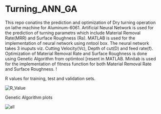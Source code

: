 # Turning_ANN_GA
This repo conatins the prediction and optimization of Dry turning operation on lathe machine for Aluminum-6061. Artificial Neural Network is used for the prediction of turning parametrs which include Material Removal Rate(MRR) and Surface Roughness (Ra). MATLAB is used for the implementation of neural network using nntool box. The neural network takes 3 inuputs viz. Cutting Velocity(Vc), Depth of cut(D) and feed rate(f). Optimization of Material Removal Rate and Surface Roughness is done using Genetic Algorithm from optimtool [resent in MATLAB. Minitab is used for the implementation of fitness function for both Material Removal Rate and Surface Roughness. !

R values for training, test and validation sets.

   ![R_Value](https://user-images.githubusercontent.com/111289395/184698788-ebc5daf2-d3b2-438b-8b8a-4ed2233ff13d.jpg)
   
   Genetic Algorithm plots

![all](https://user-images.githubusercontent.com/111289395/184699041-d7af9efc-35f4-40b8-8cb4-2746a98a9b44.png)
